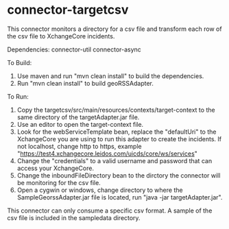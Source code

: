 connector-targetcsv
===================

This connector monitors a directory for a csv file and transform each row of the csv file to XchangeCore incidents.

Dependencies:
connector-util
connector-async

To Build:
1. Use maven and run "mvn clean install" to build the dependencies.
2. Run "mvn clean install" to build geoRSSAdapter.

To Run:
1. Copy the targetcsv/src/main/resources/contexts/target-context to the same directory of the targetAdapter.jar file.
2. Use an editor to open the target-context file.
3. Look for the webServiceTemplate bean, replace the "defaultUri" to the XchangeCore you are using to run this adapter to create the incidents.
   If not localhost, change http to https, example "https://test4.xchangecore.leidos.com/uicds/core/ws/services"
4. Change the "credentials" to a valid username and password that can access your XchangeCore.
5. Change the inboundFileDirectory bean to the dirctory the connector will be monitoring for the csv file.
6. Open a cygwin or windows, change directory to where the SampleGeorssAdapter.jar file is located, run "java -jar targetAdapter.jar".

This connector can only consume a specific csv format.  A sample of the csv file is included in the sampledata directory.
